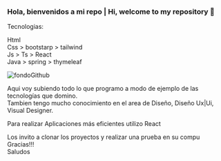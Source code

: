 ### Hola, bienvenidos a mi repo | Hi, welcome to my repository 👋

Tecnologias:

Html </br>
Css > bootstarp > tailwind </br>
Js > Ts > React </br>
Java > spring > thymeleaf </br>

![fondoGithub](https://user-images.githubusercontent.com/81089218/206312170-192d67b6-0c71-404b-9830-19eb6422a2fa.jpg)

Aqui voy subiendo todo lo que programo a modo de ejemplo de las tecnologías que domino. </br>
Tambien tengo mucho conocimiento en el area de Diseño, Diseño Ux|Ui, Visual Designer.

Para realizar Aplicaciones más eficientes utilizo React


Los invito a clonar los proyectos y realizar una prueba en su compu </br>
Gracias!!! </br>
Saludos

